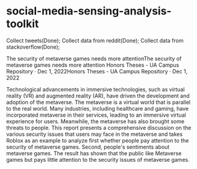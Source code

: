 # social-media-sensing-analysis-toolkit
Collect tweets(Done);
Collect data from reddit(Done);
Collect data from stackoverflow(Done);

The security of metaverse games needs more attentionThe security of metaverse games needs more attention
Honors Theses - UA Campus Repository · Dec 1, 2022Honors Theses - UA Campus Repository · Dec 1, 2022

Technological advancements in immersive technologies, such as virtual reality (VR) and augmented reality (AR), have driven the development and adoption of the metaverse. The metaverse is a virtual world that is parallel to the real world. Many industries, including healthcare and gaming, have incorporated metaverse in their services, leading to an immersive virtual experience for users. Meanwhile, the metaverse has also brought some threats to people. This report presents a comprehensive discussion on the various security issues that users may face in the metaverse and takes Roblox as an example to analyze first whether people pay attention to the security of metaverse games. Second, people's sentiments about metaverse games. The result has shown that the public like Metaverse games but pays little attention to the security issues of metaverse games.
